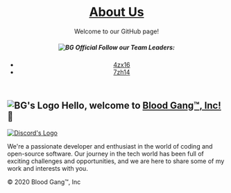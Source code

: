  <header>
        <h1><a href = "https://degenerates2.carrd.co"; target="_blank">About Us</a></h1>
        <p>Welcome to our GitHub page!</p>
  <p>
   <h5><img src="https://github.com/user-attachments/assets/ba78de70-ec68-45e8-8d4b-fbc5de812820" alt="BG Official"> Follow our Team Leaders:</h5>
          <ul>
  <li><a href = "https://degenerates2.carrd.co/#l4zx16";target="_blank"> 4zx16</a></li>
 <li><a href = "https://degenerates2.carrd.co/#l7zh14"; target="_blank">7zh14</a></li>
        </ul>
  </p>
    </header>
    <div class="container">
        <h2><img src="https://github.com/user-attachments/assets/9f0e8206-d37e-4ce9-9fa4-fb1832e4c8c2" alt="BG's Logo"> Hello, welcome to <a href = "https://blood-gang-inc.github.io/.github/"; target="_blank">Blood Gang™️, Inc!</a>💖</h2>
                                                                  <div class="button-container">
            <a class="button" href="https://linkr.it/blood" target="_blank">
                <img src="https://files.catbox.moe/cunqhf.png" alt="Discord's Logo" style="vertical-align: middle;">
            </a>
        </div>
        <p>
            We're a passionate developer and enthusiast in the world of coding and open-source software. Our journey in the tech world has been full of exciting challenges and opportunities, and we are here to share some of my work and interests with you.
        </p>
                 <footer>
            <p>&copy; 2020 Blood Gang™️, Inc</p>
                </footer>
</body>
</html>
